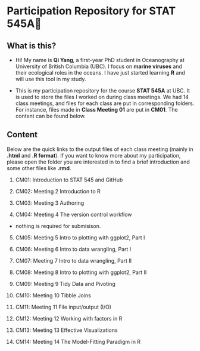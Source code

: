 # Participation Repository for STAT 545A:bookmark: 

## What is this?
* Hi! My name is **Qi Yang**, a first-year PhD student in Oceanography at University of British Columbia (UBC). I focus on **marine viruses** and their ecological roles in the oceans. I have just started learning **R** and will use this tool in my study.

* This is my participation repository for the course **STAT 545A** at UBC. It is used to store the files I worked on during class meetings. We had 14 class meetings, and files for each class are put in corresponding folders. For instance, files made in **Class Meeting 01** are put in **CM01**. The content can be found below.

## Content
Below are the quick links to the output files of each class meeting (mainly in **.html** and **.R format**). If you want to know more about my participation, please open the folder you are interested in to find a brief introduction and some other files like **.rmd**.

1. CM01: Introduction to STAT 545 and GitHub

2. CM02:  Meeting 2 Introduction to R

3. CM03:  Meeting 3 Authoring

4. CM04: Meeting 4 The version control workflow
+ nothing is required for submisison.
5. CM05: Meeting 5 Intro to plotting with ggplot2, Part I

6. CM06: Meeting 6 Intro to data wrangling, Part I

7. CM07: Meeting 7 Intro to data wrangling, Part II

8. CM08: Meeting 8 Intro to plotting with ggplot2, Part II

9. CM09: Meeting 9 Tidy Data and Pivoting

10. CM10: Meeting 10 Tibble Joins

11. CM11: Meeting 11 File input/output (I/O)

12. CM12: Meeting 12 Working with factors in R

13. CM13: Meeting 13 Effective Visualizations

14. CM14: Meeting 14 The Model-Fitting Paradigm in R